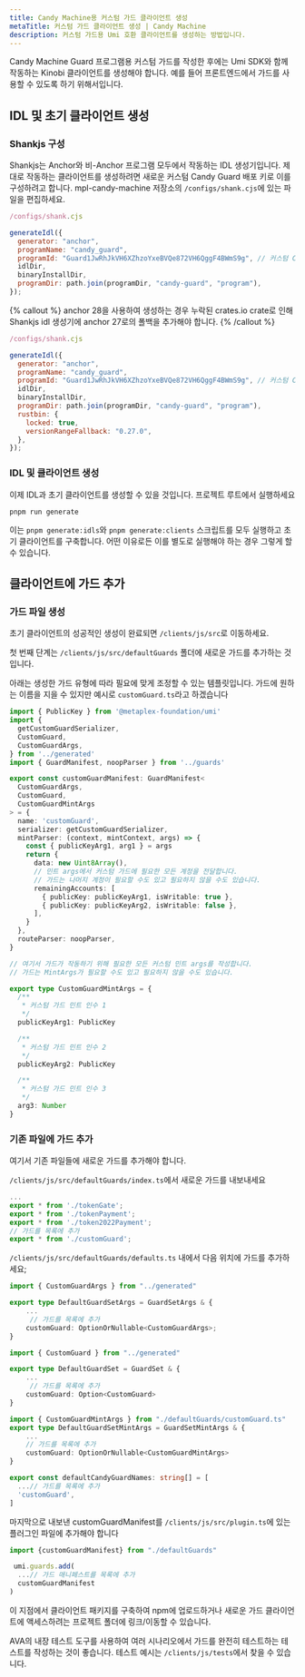 ```yaml
---
title: Candy Machine용 커스텀 가드 클라이언트 생성
metaTitle: 커스텀 가드 클라이언트 생성 | Candy Machine 
description: 커스텀 가드용 Umi 호환 클라이언트를 생성하는 방법입니다.
---
```


Candy Machine Guard 프로그램용 커스텀 가드를 작성한 후에는 Umi SDK와 함께 작동하는 Kinobi 클라이언트를 생성해야 합니다. 예를 들어 프론트엔드에서 가드를 사용할 수 있도록 하기 위해서입니다.

## IDL 및 초기 클라이언트 생성

### Shankjs 구성

Shankjs는 Anchor와 비-Anchor 프로그램 모두에서 작동하는 IDL 생성기입니다. 제대로 작동하는 클라이언트를 생성하려면 새로운 커스텀 Candy Guard 배포 키로 이를 구성하려고 합니다. mpl-candy-machine 저장소의 `/configs/shank.cjs`에 있는 파일을 편집하세요.

```js
/configs/shank.cjs

generateIdl({
  generator: "anchor",
  programName: "candy_guard",
  programId: "Guard1JwRhJkVH6XZhzoYxeBVQe872VH6QggF4BWmS9g", // 커스텀 Candy Guard 배포된 프로그램 키
  idlDir,
  binaryInstallDir,
  programDir: path.join(programDir, "candy-guard", "program"),
});

```

{% callout %}
anchor 28을 사용하여 생성하는 경우 누락된 crates.io crate로 인해 Shankjs idl 생성기에 anchor 27로의 폴백을 추가해야 합니다.
{% /callout %}

```js
/configs/shank.cjs

generateIdl({
  generator: "anchor",
  programName: "candy_guard",
  programId: "Guard1JwRhJkVH6XZhzoYxeBVQe872VH6QggF4BWmS9g", // 커스텀 Candy Guard 배포된 프로그램 키
  idlDir,
  binaryInstallDir,
  programDir: path.join(programDir, "candy-guard", "program"),
  rustbin: {
    locked: true,
    versionRangeFallback: "0.27.0",
  },
});

```

### IDL 및 클라이언트 생성

이제 IDL과 초기 클라이언트를 생성할 수 있을 것입니다. 프로젝트 루트에서 실행하세요

```shell
pnpm run generate
```

이는 `pnpm generate:idls`와 `pnpm generate:clients` 스크립트를 모두 실행하고 초기 클라이언트를 구축합니다.
어떤 이유로든 이를 별도로 실행해야 하는 경우 그렇게 할 수 있습니다.

## 클라이언트에 가드 추가

### 가드 파일 생성

초기 클라이언트의 성공적인 생성이 완료되면 `/clients/js/src`로 이동하세요.

첫 번째 단계는 `/clients/js/src/defaultGuards` 폴더에 새로운 가드를 추가하는 것입니다.

아래는 생성한 가드 유형에 따라 필요에 맞게 조정할 수 있는 템플릿입니다.
가드에 원하는 이름을 지을 수 있지만 예시로 `customGuard.ts`라고 하겠습니다

```ts
import { PublicKey } from '@metaplex-foundation/umi'
import {
  getCustomGuardSerializer,
  CustomGuard,
  CustomGuardArgs,
} from '../generated'
import { GuardManifest, noopParser } from '../guards'

export const customGuardManifest: GuardManifest<
  CustomGuardArgs,
  CustomGuard,
  CustomGuardMintArgs
> = {
  name: 'customGuard',
  serializer: getCustomGuardSerializer,
  mintParser: (context, mintContext, args) => {
    const { publicKeyArg1, arg1 } = args
    return {
      data: new Uint8Array(),
      // 민트 args에서 커스텀 가드에 필요한 모든 계정을 전달합니다.
      // 가드는 나머지 계정이 필요할 수도 있고 필요하지 않을 수도 있습니다.
      remainingAccounts: [
        { publicKey: publicKeyArg1, isWritable: true },
        { publicKey: publicKeyArg2, isWritable: false },
      ],
    }
  },
  routeParser: noopParser,
}

// 여기서 가드가 작동하기 위해 필요한 모든 커스텀 민트 args를 작성합니다.
// 가드는 MintArgs가 필요할 수도 있고 필요하지 않을 수도 있습니다.

export type CustomGuardMintArgs = {
  /**
   * 커스텀 가드 민트 인수 1
   */
  publicKeyArg1: PublicKey

  /**
   * 커스텀 가드 민트 인수 2
   */
  publicKeyArg2: PublicKey

  /**
   * 커스텀 가드 민트 인수 3
   */
  arg3: Number
}
```

### 기존 파일에 가드 추가

여기서 기존 파일들에 새로운 가드를 추가해야 합니다.

`/clients/js/src/defaultGuards/index.ts`에서 새로운 가드를 내보내세요

```ts
...
export * from './tokenGate';
export * from './tokenPayment';
export * from './token2022Payment';
// 가드를 목록에 추가
export * from './customGuard';
```

`/clients/js/src/defaultGuards/defaults.ts` 내에서 다음 위치에 가드를 추가하세요;

```ts
import { CustomGuardArgs } from "../generated"

export type DefaultGuardSetArgs = GuardSetArgs & {
    ...
     // 가드를 목록에 추가
    customGuard: OptionOrNullable<CustomGuardArgs>;
}
```

```ts
import { CustomGuard } from "../generated"

export type DefaultGuardSet = GuardSet & {
    ...
     // 가드를 목록에 추가
    customGuard: Option<CustomGuard>
}
```

```ts
import { CustomGuardMintArgs } from "./defaultGuards/customGuard.ts"
export type DefaultGuardSetMintArgs = GuardSetMintArgs & {
    ...
    // 가드를 목록에 추가
    customGuard: OptionOrNullable<CustomGuardMintArgs>
}
```

```ts
export const defaultCandyGuardNames: string[] = [
  ...// 가드를 목록에 추가
  'customGuard',
]
```

마지막으로 내보낸 customGuardManifest를 `/clients/js/src/plugin.ts`에 있는 플러그인 파일에 추가해야 합니다

```ts
import {customGuardManifest} from "./defaultGuards"

 umi.guards.add(
  ...// 가드 매니페스트를 목록에 추가
  customGuardManifest
)
```

이 지점에서 클라이언트 패키지를 구축하여 npm에 업로드하거나 새로운 가드 클라이언트에 액세스하려는 프로젝트 폴더에 링크/이동할 수 있습니다.

AVA의 내장 테스트 도구를 사용하여 여러 시나리오에서 가드를 완전히 테스트하는 테스트를 작성하는 것이 좋습니다. 테스트 예시는 `/clients/js/tests`에서 찾을 수 있습니다.